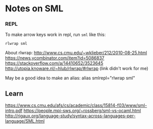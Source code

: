 # Notes on SML

### REPL
To make arrow keys work in repl, run `sml` like this:

```
rlwrap sml
```

About rlwrap:
http://www.cs.cmu.edu/~wklieber/212/2010-08-25.html
https://news.ycombinator.com/item?id=5086837
https://stackoverflow.com/a/14410652/3523645
http://utopia.knoware.nl/~hlub/rlwrap/#rlwrap (link didn't work for me)

May be a good idea to make an alias:
alias smlrepl="rlwrap sml"

## Learn

https://www.cs.cmu.edu/afs/cs/academic/class/15814-f03/www/sml-intro.pdf
https://people.mpi-sws.org/~rossberg/sml-vs-ocaml.html
http://rigaux.org/language-study/syntax-across-languages-per-language/SML.html
